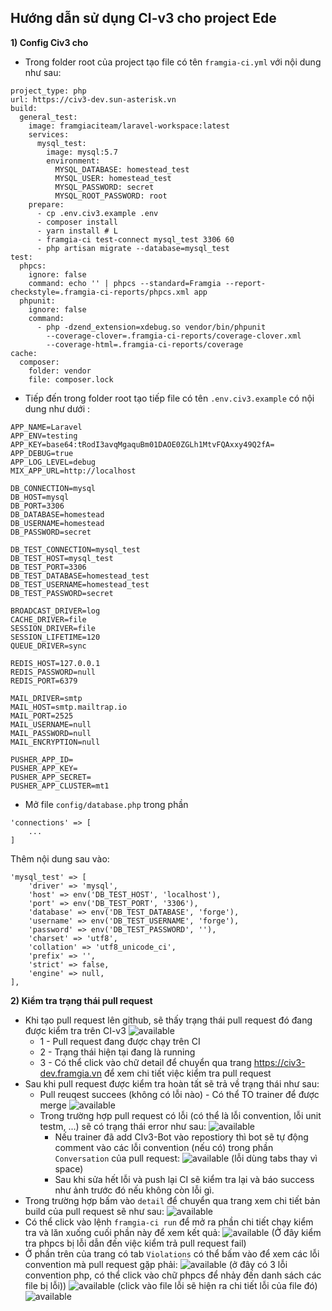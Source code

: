 ## Hướng dẫn sử dụng CI-v3 cho project Ede
**1) Config Civ3 cho**
- Trong folder root của project tạo file có tên `framgia-ci.yml` với nội dung như sau: 
```
project_type: php
url: https://civ3-dev.sun-asterisk.vn
build:
  general_test:
    image: framgiaciteam/laravel-workspace:latest
    services:
      mysql_test:
        image: mysql:5.7
        environment:
          MYSQL_DATABASE: homestead_test
          MYSQL_USER: homestead_test
          MYSQL_PASSWORD: secret
          MYSQL_ROOT_PASSWORD: root
    prepare:
      - cp .env.civ3.example .env
      - composer install
      - yarn install # L
      - framgia-ci test-connect mysql_test 3306 60
      - php artisan migrate --database=mysql_test
test:
  phpcs:
    ignore: false
    command: echo '' | phpcs --standard=Framgia --report-checkstyle=.framgia-ci-reports/phpcs.xml app
  phpunit:
    ignore: false
    command:
      - php -dzend_extension=xdebug.so vendor/bin/phpunit
        --coverage-clover=.framgia-ci-reports/coverage-clover.xml
        --coverage-html=.framgia-ci-reports/coverage
cache:
  composer:
    folder: vendor
    file: composer.lock
```

- Tiếp đến trong folder root tạo tiếp file có tên `.env.civ3.example` có nội dung như dưới :
```
APP_NAME=Laravel
APP_ENV=testing
APP_KEY=base64:tRodI3avqMgaquBm01DAOE0ZGLh1MtvFQAxxy49Q2fA=
APP_DEBUG=true
APP_LOG_LEVEL=debug
MIX_APP_URL=http://localhost

DB_CONNECTION=mysql
DB_HOST=mysql
DB_PORT=3306
DB_DATABASE=homestead
DB_USERNAME=homestead
DB_PASSWORD=secret

DB_TEST_CONNECTION=mysql_test
DB_TEST_HOST=mysql_test
DB_TEST_PORT=3306
DB_TEST_DATABASE=homestead_test
DB_TEST_USERNAME=homestead_test
DB_TEST_PASSWORD=secret

BROADCAST_DRIVER=log
CACHE_DRIVER=file
SESSION_DRIVER=file
SESSION_LIFETIME=120
QUEUE_DRIVER=sync

REDIS_HOST=127.0.0.1
REDIS_PASSWORD=null
REDIS_PORT=6379

MAIL_DRIVER=smtp
MAIL_HOST=smtp.mailtrap.io
MAIL_PORT=2525
MAIL_USERNAME=null
MAIL_PASSWORD=null
MAIL_ENCRYPTION=null

PUSHER_APP_ID=
PUSHER_APP_KEY=
PUSHER_APP_SECRET=
PUSHER_APP_CLUSTER=mt1
```
- Mở file `config/database.php` trong phần
```
'connections' => [
    ...
]
```
Thêm nội dung sau vào:
```
'mysql_test' => [
    'driver' => 'mysql',
    'host' => env('DB_TEST_HOST', 'localhost'),
    'port' => env('DB_TEST_PORT', '3306'),
    'database' => env('DB_TEST_DATABASE', 'forge'),
    'username' => env('DB_TEST_USERNAME', 'forge'),
    'password' => env('DB_TEST_PASSWORD', ''),
    'charset' => 'utf8',
    'collation' => 'utf8_unicode_ci',
    'prefix' => '',
    'strict' => false,
    'engine' => null,
],
```
**2) Kiểm tra trạng thái pull request**
- Khi tạo pull request lên github, sẽ thấy trạng thái pull request đó đang được kiểm tra trên CI-v3
![available](https://raw.githubusercontent.com/dqhuy78/ci-docs/master/screenshot/1.png)
  - 1 - Pull request đang được chạy trên CI
  - 2 - Trạng thái hiện tại đang là running
  - 3 - Có thể click vào chữ detail để chuyển qua trang https://civ3-dev.framgia.vn để xem chi tiết việc kiểm tra pull request
- Sau khi pull request được kiểm tra hoàn tất sẽ trả về trạng thái như sau:
  - Pull reuqest succees (không có lỗi nào) - Có thể TO trainer để được merge
  ![available](https://raw.githubusercontent.com/dqhuy78/ci-docs/master/screenshot/2.png)
  - Trong trường hợp pull request có lỗi (có thể là lỗi convention, lỗi unit testm, ...) sẽ có trạng thái error như sau:
  ![available](https://raw.githubusercontent.com/dqhuy78/ci-docs/master/screenshot/3.png)
    - Nếu trainer đã add CIv3-Bot vào repostiory thì bot sẽ tự động comment vào các lỗi convention (nếu có) trong phần `Conversation` của pull request:
    ![available](https://raw.githubusercontent.com/dqhuy78/ci-docs/master/screenshot/4.png)
    (lỗi dùng tabs thay vì space)
    - Sau khi sửa hết lỗi và push lại CI sẽ kiểm tra lại và báo success như ảnh trước đó nếu không còn lỗi gì.
- Trong trường hợp bấm vào `detail` để chuyển qua trang xem chi tiết bản build của pull request sẽ như sau:
  ![available](https://raw.githubusercontent.com/dqhuy78/ci-docs/master/screenshot/5.png)
- Có thể click vào lệnh `framgia-ci run` để mở ra phần chi tiết chạy kiểm tra và lăn xuống cuối phần này để xem kết quả:
    ![available](https://raw.githubusercontent.com/dqhuy78/ci-docs/master/screenshot/6.png)
    (Ở đây kiểm tra phpcs bị lỗi dẫn đến việc kiểm trả pull request fail)
- Ở phần trên của trang có tab `Violations` có thể bấm vào để xem các lỗi convention mà pull request gặp phải:
    ![available](https://raw.githubusercontent.com/dqhuy78/ci-docs/master/screenshot/7.png)
    (ở đây có 3 lỗi convention php, có thể click vào chữ phpcs để nhảy đến danh sách các file bị lỗi))
    ![available](https://raw.githubusercontent.com/dqhuy78/ci-docs/master/screenshot/8.png)
    (click vào file lỗi sẽ hiện ra chi tiết lỗi của file đó)
    ![available](https://raw.githubusercontent.com/dqhuy78/ci-docs/master/screenshot/9.png)
